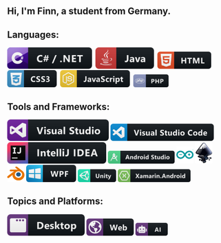 ## Hi, I'm Finn, a student from Germany.

## Languages:

<div>
<img src="https://github.com/MikeCodesDotNET/ColoredBadges/blob/master/svg/dev/languages/csharp_dotnet.svg" title="CSharp" alt="CSharp" height="50">&nbsp;
<img src="https://github.com/MikeCodesDotNET/ColoredBadges/blob/master/svg/dev/languages/java.svg" title="Java" alt="Java" height="50">&nbsp;
<img src="https://github.com/MikeCodesDotNET/ColoredBadges/blob/master/svg/dev/languages/html.svg" title="HTML5" alt="HTML5" height="40">&nbsp;
<img src="https://github.com/MikeCodesDotNET/ColoredBadges/blob/master/svg/dev/languages/css3.svg" title="CSS3" alt="CSS3" height="40">&nbsp;
<img src="https://github.com/MikeCodesDotNET/ColoredBadges/blob/master/svg/dev/languages/js.svg" title="Javascript" alt="Javascript" height="40">&nbsp;
<img src="https://github.com/MikeCodesDotNET/ColoredBadges/blob/master/svg/dev/languages/php.svg" title="PHP" alt="PHP" height="30">&nbsp;
</div>

## Tools and Frameworks:

<div>
<img src="https://github.com/MikeCodesDotNET/ColoredBadges/blob/master/svg/dev/tools/visualstudio.svg" title="Visual Studio" alt="Visual Studio" height="50">
<img src="https://github.com/MikeCodesDotNET/ColoredBadges/blob/master/svg/dev/tools/visualstudio_code.svg" title="Visual Studio Code" alt="Visual Studio Code" height="40">
<img src="https://github.com/MikeCodesDotNET/ColoredBadges/blob/master/svg/dev/tools/jetbrains_intellij.svg" title="IntelliJ" alt="IntelliJ" height="50">
<img src="https://github.com/MikeCodesDotNET/ColoredBadges/blob/master/svg/dev/tools/android_studio.svg" title="Android Studio" alt="Android Studio" height="30">
<img src="https://github.com/devicons/devicon/blob/master/icons/arduino/arduino-original.svg" title="Arduino" alt="Arduino" width="40" height="40">
<img src="https://github.com/devicons/devicon/blob/master/icons/inkscape/inkscape-original.svg" title="Inkscape" alt="Inkscape" width="40" height="50">
<img src="https://github.com/devicons/devicon/blob/master/icons/blender/blender-original.svg" title="Blender" alt="Bledner" width="40" height="40">
<img src="https://github.com/MikeCodesDotNET/ColoredBadges/blob/master/svg/dev/frameworks/wpf.svg" title="WPF" alt="WPF" height="40">
<img src="https://github.com/MikeCodesDotNET/ColoredBadges/blob/master/svg/dev/frameworks/unity.svg" title="Unity" alt="Unity" height="30">
<img src="https://github.com/MikeCodesDotNET/ColoredBadges/blob/master/svg/dev/frameworks/xamarin_android.svg" title="Xamarin" alt="Xamarin" height="30">
</div>

## Topics and Platforms:

<div>
<img src="https://github.com/MikeCodesDotNET/ColoredBadges/blob/master/svg/dev/misc/desktop.svg" title="Desktop" alt="Desktop" height="50">
<img src="https://github.com/MikeCodesDotNET/ColoredBadges/blob/master/svg/dev/misc/web.svg" title="Web" alt="Web" height="40">
<img src="https://github.com/MikeCodesDotNET/ColoredBadges/blob/master/svg/dev/misc/ai.svg" title="AI" alt="AI" height="30">
<!--<img src="https://github.com/MikeCodesDotNET/ColoredBadges/blob/master/svg/dev/misc/datascience.svg" title="Data Science" alt="Data Science" height="40">-->
</div>